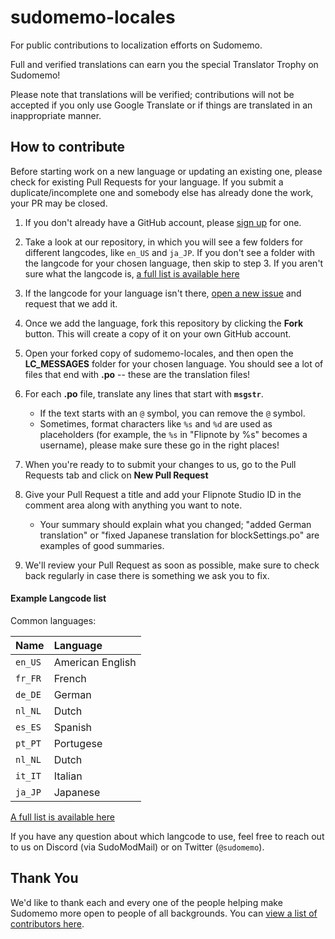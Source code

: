 # sudomemo-locales
For public contributions to localization efforts on Sudomemo.

Full and verified translations can earn you the special Translator Trophy on Sudomemo!

Please note that translations will be verified; contributions will not be accepted if you only use Google Translate or if things are translated in an inappropriate manner.

## How to contribute

Before starting work on a new language or updating an existing one, please check for existing Pull Requests for your language. If you submit a duplicate/incomplete one and somebody else has already done the work, your PR may be closed.

1. If you don't already have a GitHub account, please [sign up](https://github.com/join) for one.

2. Take a look at our repository, in which you will see a few folders for different langcodes, like `en_US` and `ja_JP`. If you don't see a folder with the langcode for your chosen language, then skip to step 3. If you aren't sure what the langcode is, [a full list is available here](http://www.lingoes.net/en/translator/langcode.htm)

3. If the langcode for your language isn't there, [open a new issue](https://github.com/Sudomemo/sudomemo-locales/issues/new) and request that we add it.

4. Once we add the language, fork this repository by clicking the **Fork** button. This will create a copy of it on your own GitHub account.

5. Open your forked copy of sudomemo-locales, and then open the **LC_MESSAGES** folder for your chosen language. You should see a lot of files that end with **.po** -- these are the translation files!

7. For each **.po** file, translate any lines that start with **`msgstr`**. 

	* If the text starts with an `@` symbol, you can remove the `@` symbol. 
	* Sometimes, format characters like `%s` and `%d` are used as placeholders (for example, the `%s` in "Flipnote by %s" becomes a username), please make sure these go in the right places!
    
8. When you're ready to to submit your changes to us, go to the Pull Requests tab and click on **New Pull Request**

9. Give your Pull Request a title and add your Flipnote Studio ID in the comment area along with anything you want to note.

	* Your summary should explain what you changed; "added German translation" or "fixed Japanese translation for blockSettings.po" are examples of good summaries.


10. We'll review your Pull Request as soon as possible, make sure to check back regularly in case there is something we ask you to fix.

#### Example Langcode list

Common languages:

| Name    | Language          |
|:--------|:------------------|
| `en_US` | American English  |
| `fr_FR` | French  |
| `de_DE` | German  |
| `nl_NL` | Dutch  |
| `es_ES` | Spanish  |
| `pt_PT` | Portugese |
| `nl_NL` | Dutch  |
| `it_IT` | Italian  |
| `ja_JP` | Japanese  |

[A full list is available here](http://www.lingoes.net/en/translator/langcode.htm)

If you have any question about which langcode to use, feel free to reach out to us on Discord (via SudoModMail) or on Twitter (`@sudomemo`).

## Thank You

We'd like to thank each and every one of the people helping make Sudomemo more open to people of all backgrounds. You can [view a list of contributors here](https://github.com/Sudomemo/sudomemo-locales/graphs/contributors).
